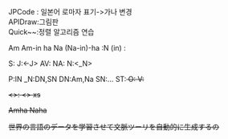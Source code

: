 JPCode : 일본어 로마자 표기->가나 변경<br/>
APIDraw:그림판<br/>
Quick~~:정렬 알고리즘 연습<br/>


Am
Am-in ha
Na
(Na-in)-ha
<Verb>
<Noun>:N (in)
<Noun>:<DN>

S:<N><S-X>
J:<-J>
AV:
NA:
N:<_N><P>
P:IN
_N:DN,SN
DN:Am,Na
SN:...
ST:<S> <O> <V>
O:<N><O-X>
V:

<>:
<> xs

Amha 
Naha


世界の言語のデータを学習させて文脈ツーリを自動的に生成するの
